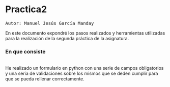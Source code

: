 Practica2
=========

<pre>
Autor: Manuel Jesús García Manday
</pre>

En este documento expondré los pasos realizados y herramientas utilizadas para la realización de la segunda práctica de la asignatura.



<b><h3>En que consiste</h3></b>   
He realizado un formulario en python con una serie de campos obligatorios y una seria de validaciones sobre los mismos que se deden cumplir para 
que se pueda rellenar correctamente.
